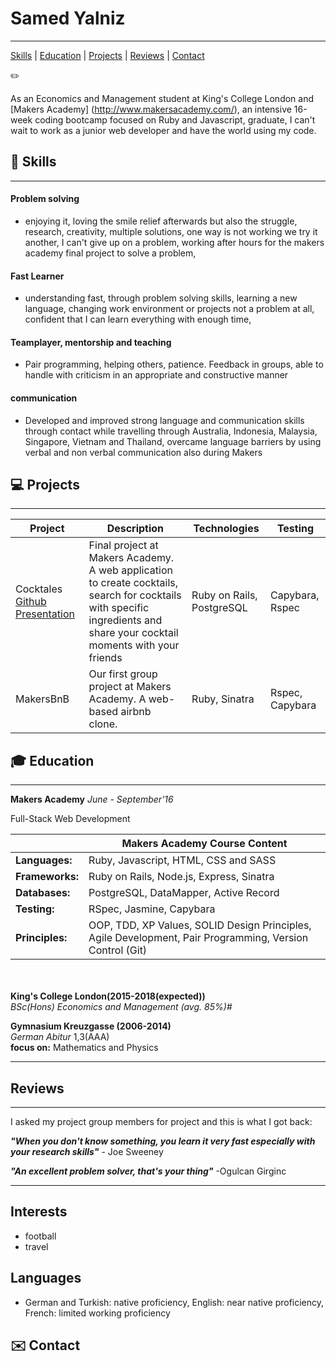 # Samed Yalniz
----------
[Skills](#skills) | [Education](#education) | [Projects](#projects) | [Reviews](#reviews) | [Contact](#contact)

:pencil2: 

 
As an Economics and Management student at King's College London and [Makers Academy] (http://www.makersacademy.com/), an intensive 16-week coding bootcamp focused on Ruby and Javascript, graduate, I can't wait to work as a junior web developer and have the world using my code. 



## :book: <a name="skills">Skills</a>
------
#### Problem solving
- enjoying it, loving the smile relief afterwards but also the struggle, research, creativity, multiple solutions, one way is not working we try it another, I can't give up on a problem, working after hours for the makers academy final project to solve a problem, 

#### Fast Learner
- understanding fast, through problem solving skills, learning a new language, changing work environment or projects not a problem at all, confident that I can learn everything with enough time, 

#### Teamplayer, mentorship and teaching
- Pair programming, helping others, patience. Feedback in groups, able to handle with criticism in an appropriate and constructive manner

#### communication 
-	Developed and improved strong language and communication skills through contact while travelling through Australia, Indonesia, Malaysia, Singapore, Vietnam and Thailand, overcame language barriers by using verbal and non verbal communication also during Makers








## :computer: <a name="projects">Projects</a>
------------
| Project | Description | Technologies | Testing |
|---|---|---|---|
| Cocktales  [Github](https://github.com/Cocktales/cocktales) [Presentation](https://www.youtube.com/watch?v=ctKEx68N7DU)| Final project at Makers Academy. A web application to create cocktails, search for cocktails with specific ingredients and share your cocktail moments with your friends | Ruby on Rails, PostgreSQL | Capybara, Rspec |
| MakersBnB |  Our first group project at Makers Academy. A web-based airbnb clone. | Ruby, Sinatra | Rspec, Capybara |  

## :mortar_board: <a name="education">Education</a>
---------
**Makers Academy** _June - September'16_<br>

Full-Stack Web Development <br>

| | Makers Academy Course Content|
|---|---|
| **Languages:** | Ruby, Javascript, HTML, CSS and SASS |
| **Frameworks:** | Ruby on Rails, Node.js, Express, Sinatra |
| **Databases:** | PostgreSQL, DataMapper, Active Record |
| **Testing:** | RSpec, Jasmine, Capybara
|**Principles:** | OOP, TDD, XP Values, SOLID Design Principles, Agile Development, Pair Programming, Version Control (Git)

<br> <br>
**King's College London(2015-2018(expected))**<br>
_BSc(Hons) Economics and Management (avg. 85%)#_ <br>

**Gymnasium Kreuzgasse (2006-2014)**<br>
_German Abitur_ 1,3(AAA)<br>
**focus on:** Mathematics and Physics


----------

## <a name="reviews">Reviews</a>
------
I asked my project group members for project and this is what I got back:

___"When you don't know something, you learn it very fast especially with your research skills"___ - Joe Sweeney

___"An excellent problem solver, that's your thing"___  -Ogulcan Girginc

----------

## <a name="interests">Interests</a>
- football
- travel


## <a name="languages ">Languages</a>
- German and Turkish: native proficiency, English: near native proficiency, French: limited working proficiency


## :envelope: <a name="contact">Contact</a>

